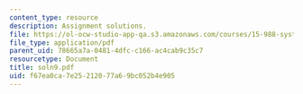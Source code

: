 ```yaml
---
content_type: resource
description: Assignment solutions.
file: https://ol-ocw-studio-app-qa.s3.amazonaws.com/courses/15-988-system-dynamics-self-study-fall-1998-spring-1999/f67ea0ca7e25212077a69bc052b4e905_soln9.pdf
file_type: application/pdf
parent_uid: 78665a7a-0481-4dfc-c166-ac4cab9c35c7
resourcetype: Document
title: soln9.pdf
uid: f67ea0ca-7e25-2120-77a6-9bc052b4e905
---
```

